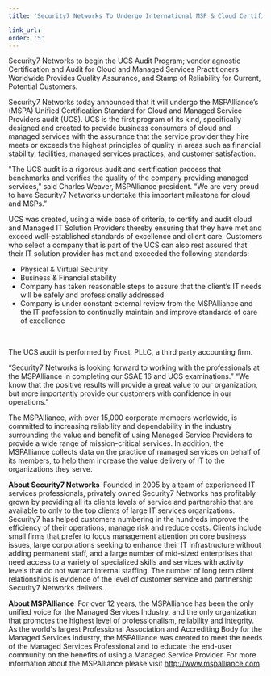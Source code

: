 ```yaml
---
title: 'Security7 Networks To Undergo International MSP & Cloud Certification Audit'

link_url:
order: '5'
---
```



Security7 Networks to begin the UCS Audit Program; vendor agnostic Certification and Audit for Cloud and Managed Services Practitioners Worldwide Provides Quality Assurance, and Stamp of Reliability for Current, Potential Customers.

Security7 Networks today announced that it will undergo the MSPAlliance’s (MSPA) Unified Certification Standard for Cloud and Managed Service Providers audit (UCS). UCS is the first program of its kind, specifically designed and created to provide business consumers of cloud and managed services with the assurance that the service provider they hire meets or exceeds the highest principles of quality in areas such as financial stability, facilities, managed services practices, and customer satisfaction.

"The UCS audit is a rigorous audit and certification process that benchmarks and verifies the quality of the company providing managed services,” said Charles Weaver, MSPAlliance president. "We are very proud to have Security7 Networks undertake this important milestone for cloud and MSPs.”

UCS was created, using a wide base of criteria, to certify and audit cloud and Managed IT Solution Providers thereby ensuring that they have met and exceed well-established standards of excellence and client care. Customers who select a company that is part of the UCS can also rest assured that their IT solution provider has met and exceeded the following standards:

* Physical & Virtual Security
* Business & Financial stability
* Company has taken reasonable steps to assure that the client’s IT needs will be safely and professionally addressed
* Company is under constant external review from the MSPAlliance and the IT profession to continually maintain and improve standards of care of excellence


&nbsp;

The UCS audit is performed by Frost, PLLC, a third party accounting firm.

“Security7 Networks is looking forward to working with the professionals at the MSPAlliance in completing our SSAE 16 and UCS examinations.” “We know that the positive results will provide a great value to our organization, but more importantly provide our customers with confidence in our operations.”

The MSPAlliance, with over 15,000 corporate members worldwide, is committed to increasing reliability and dependability in the industry surrounding the value and benefit of using Managed Service Providers to provide a wide range of mission-critical services. In addition, the MSPAlliance collects data on the practice of managed services on behalf of its members, to help them increase the value delivery of IT to the organizations they serve.

**About Security7 Networks&nbsp;**
Founded in 2005 by a team of experienced IT services professionals, privately owned Security7 Networks has profitably grown by providing all its clients levels of service and partnership that are available to only to the top clients of large IT services organizations. Security7 has helped customers numbering in the hundreds improve the efficiency of their operations, manage risk and reduce costs. Clients include small firms that prefer to focus management attention on core business issues, large corporations seeking to enhance their IT infrastructure without adding permanent staff, and a large number of mid-sized enterprises that need access to a variety of specialized skills and services with activity levels that do not warrant internal staffing. The number of long term client relationships is evidence of the level of customer service and partnership Security7 Networks delivers.

**About MSPAlliance&nbsp;**
For over 12 years, the MSPAlliance has been the only unified voice for the Managed Services Industry, and the only organization that promotes the highest level of professionalism, reliability and integrity. As the world's largest Professional Association and Accrediting Body for the Managed Services Industry, the MSPAlliance was created to meet the needs of the Managed Services Professional and to educate the end-user community on the benefits of using a Managed Service Provider. For more information about the MSPAlliance please visit http://www.mspalliance.com

&nbsp;